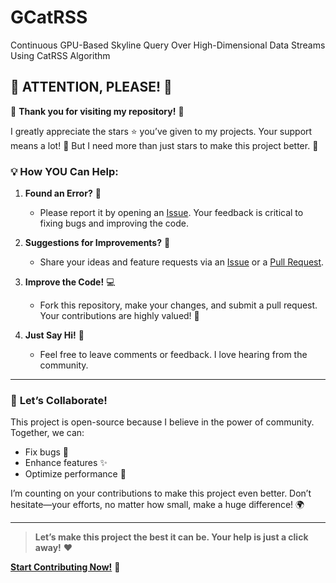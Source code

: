 # GCatRSS
Continuous GPU-Based Skyline Query Over High-Dimensional Data Streams Using CatRSS Algorithm

## 🚨 **ATTENTION, PLEASE!** 🚨

🎉 **Thank you for visiting my repository!** 🎉

I greatly appreciate the stars ⭐ you’ve given to my projects. Your support means a lot! 🙏 But I need more than just stars to make this project better. 🚀

### 💡 **How YOU Can Help:**

1. **Found an Error?** 🐛 
   
   - Please report it by opening an [Issue](https://github.com/avionicscode/GCatRSS/issues). Your feedback is critical to fixing bugs and improving the code.

2. **Suggestions for Improvements?** 🌟
   
   - Share your ideas and feature requests via an [Issue](https://github.com/avionicscode/GCatRSS/issues) or a [Pull Request](https://github.com/avionicscode/GCatRSS/pulls). 

3. **Improve the Code!** 💻
   
   - Fork this repository, make your changes, and submit a pull request. Your contributions are highly valued! 💪

4. **Just Say Hi!** 👋
   
   - Feel free to leave comments or feedback. I love hearing from the community.

---

### 📢 **Let’s Collaborate!**

This project is open-source because I believe in the power of community. Together, we can:

- Fix bugs 🐞
- Enhance features ✨
- Optimize performance 🚀

I’m counting on your contributions to make this project even better. Don’t hesitate—your efforts, no matter how small, make a huge difference! 🌍

---

> **Let’s make this project the best it can be. Your help is just a click away!** ❤️

**[Start Contributing Now!](https://github.com/avionicscode/GCatRSS)** 🙌
